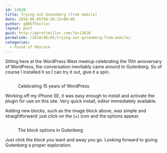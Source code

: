 ```yaml
---
id: 13620
title: Trying out Gutenberg (from mobile)
date: 2018-06-05T00:30:23+00:00
author: gBRETTmiller
layout: post
guid: http://gbrettmiller.com/?p=13620
permalink: /2018/06/05/trying-out-gutenberg-from-mobile/
categories:
  - Pound of Obscure
---
```

Sitting here at the WordPress West meetup celebrating the 15th anniversary of WordPress, the conversation inevitably came around to Gutenberg. So of course I installed it so I can try it out, give it a spin. <figure class="wp-block-image">

<img src="https://i0.wp.com/gbrettmiller.com/wp-content/uploads/2018/06/15D561FC-0059-4246-B755-67F149EA99ED.jpeg?w=640" alt="" class="wp-image-13632" srcset="https://i0.wp.com/gbrettmiller.com/wp-content/uploads/2018/06/15D561FC-0059-4246-B755-67F149EA99ED.jpeg?w=4032 4032w, https://i0.wp.com/gbrettmiller.com/wp-content/uploads/2018/06/15D561FC-0059-4246-B755-67F149EA99ED.jpeg?resize=300%2C225 300w, https://i0.wp.com/gbrettmiller.com/wp-content/uploads/2018/06/15D561FC-0059-4246-B755-67F149EA99ED.jpeg?resize=768%2C576 768w, https://i0.wp.com/gbrettmiller.com/wp-content/uploads/2018/06/15D561FC-0059-4246-B755-67F149EA99ED.jpeg?resize=1024%2C768 1024w, https://i0.wp.com/gbrettmiller.com/wp-content/uploads/2018/06/15D561FC-0059-4246-B755-67F149EA99ED.jpeg?resize=624%2C468 624w, https://i0.wp.com/gbrettmiller.com/wp-content/uploads/2018/06/15D561FC-0059-4246-B755-67F149EA99ED.jpeg?w=1280 1280w, https://i0.wp.com/gbrettmiller.com/wp-content/uploads/2018/06/15D561FC-0059-4246-B755-67F149EA99ED.jpeg?w=1920 1920w" sizes="(max-width: 640px) 100vw, 640px" data-recalc-dims="1" /> <figcaption>Celebrating 15 years of WordPress</figcaption> </figure> 

Working off my iPhone SE, it was easy enough to install and activate the plugin for use on this site. Very quick install, editor immediately available. 

Adding new blocks, such as the image block above, was simple and straightforward: just click on the (+) icon and the options appear. <figure class="wp-block-image">

<img src="https://i1.wp.com/gbrettmiller.com/wp-content/uploads/2018/06/74E27AD0-1081-431D-9590-56C824E29785.png?w=640" alt="" class="wp-image-13649" srcset="https://i1.wp.com/gbrettmiller.com/wp-content/uploads/2018/06/74E27AD0-1081-431D-9590-56C824E29785.png?w=640 640w, https://i1.wp.com/gbrettmiller.com/wp-content/uploads/2018/06/74E27AD0-1081-431D-9590-56C824E29785.png?resize=169%2C300 169w, https://i1.wp.com/gbrettmiller.com/wp-content/uploads/2018/06/74E27AD0-1081-431D-9590-56C824E29785.png?resize=577%2C1024 577w, https://i1.wp.com/gbrettmiller.com/wp-content/uploads/2018/06/74E27AD0-1081-431D-9590-56C824E29785.png?resize=624%2C1108 624w" sizes="(max-width: 640px) 100vw, 640px" data-recalc-dims="1" /> <figcaption>The block options in Gutenberg </figcaption> </figure> 

Just click the block you want and away you go. Looking forward to giving Gutenberg a proper exploration. 